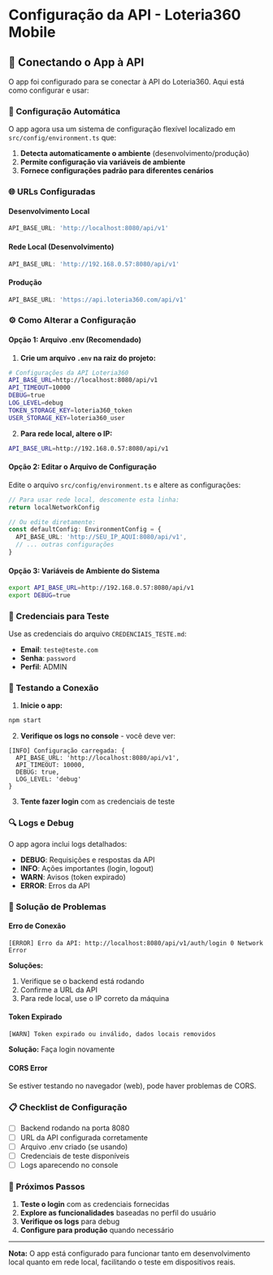 # Configuração da API - Loteria360 Mobile

## 📡 Conectando o App à API

O app foi configurado para se conectar à API do Loteria360. Aqui está como configurar e usar:

### 🔧 Configuração Automática

O app agora usa um sistema de configuração flexível localizado em `src/config/environment.ts` que:

1. **Detecta automaticamente o ambiente** (desenvolvimento/produção)
2. **Permite configuração via variáveis de ambiente**
3. **Fornece configurações padrão para diferentes cenários**

### 🌐 URLs Configuradas

#### Desenvolvimento Local
```typescript
API_BASE_URL: 'http://localhost:8080/api/v1'
```

#### Rede Local (Desenvolvimento)
```typescript
API_BASE_URL: 'http://192.168.0.57:8080/api/v1'
```

#### Produção
```typescript
API_BASE_URL: 'https://api.loteria360.com/api/v1'
```

### ⚙️ Como Alterar a Configuração

#### Opção 1: Arquivo .env (Recomendado)

1. **Crie um arquivo `.env` na raiz do projeto:**
```bash
# Configurações da API Loteria360
API_BASE_URL=http://localhost:8080/api/v1
API_TIMEOUT=10000
DEBUG=true
LOG_LEVEL=debug
TOKEN_STORAGE_KEY=loteria360_token
USER_STORAGE_KEY=loteria360_user
```

2. **Para rede local, altere o IP:**
```bash
API_BASE_URL=http://192.168.0.57:8080/api/v1
```

#### Opção 2: Editar o Arquivo de Configuração

Edite o arquivo `src/config/environment.ts` e altere as configurações:

```typescript
// Para usar rede local, descomente esta linha:
return localNetworkConfig

// Ou edite diretamente:
const defaultConfig: EnvironmentConfig = {
  API_BASE_URL: 'http://SEU_IP_AQUI:8080/api/v1',
  // ... outras configurações
}
```

#### Opção 3: Variáveis de Ambiente do Sistema

```bash
export API_BASE_URL=http://192.168.0.57:8080/api/v1
export DEBUG=true
```

### 🔐 Credenciais para Teste

Use as credenciais do arquivo `CREDENCIAIS_TESTE.md`:

- **Email**: `teste@teste.com`
- **Senha**: `password`
- **Perfil**: ADMIN

### 📱 Testando a Conexão

1. **Inicie o app:**
```bash
npm start
```

2. **Verifique os logs no console** - você deve ver:
```
[INFO] Configuração carregada: {
  API_BASE_URL: 'http://localhost:8080/api/v1',
  API_TIMEOUT: 10000,
  DEBUG: true,
  LOG_LEVEL: 'debug'
}
```

3. **Tente fazer login** com as credenciais de teste

### 🔍 Logs e Debug

O app agora inclui logs detalhados:

- **DEBUG**: Requisições e respostas da API
- **INFO**: Ações importantes (login, logout)
- **WARN**: Avisos (token expirado)
- **ERROR**: Erros da API

### 🚨 Solução de Problemas

#### Erro de Conexão
```
[ERROR] Erro da API: http://localhost:8080/api/v1/auth/login 0 Network Error
```

**Soluções:**
1. Verifique se o backend está rodando
2. Confirme a URL da API
3. Para rede local, use o IP correto da máquina

#### Token Expirado
```
[WARN] Token expirado ou inválido, dados locais removidos
```

**Solução:** Faça login novamente

#### CORS Error
Se estiver testando no navegador (web), pode haver problemas de CORS.

### 📋 Checklist de Configuração

- [ ] Backend rodando na porta 8080
- [ ] URL da API configurada corretamente
- [ ] Arquivo .env criado (se usando)
- [ ] Credenciais de teste disponíveis
- [ ] Logs aparecendo no console

### 🔄 Próximos Passos

1. **Teste o login** com as credenciais fornecidas
2. **Explore as funcionalidades** baseadas no perfil do usuário
3. **Verifique os logs** para debug
4. **Configure para produção** quando necessário

---

**Nota:** O app está configurado para funcionar tanto em desenvolvimento local quanto em rede local, facilitando o teste em dispositivos reais.
